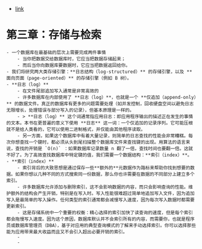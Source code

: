 - [link](https://github.com/Vonng/ddia/blob/master/ch3.md)
# 第三章：存储与检索
	- 一个数据库在最基础的层次上需要完成两件事情
		- 当你把数据交给数据库时，它应当把数据存储起来；
		- 而后当你向数据库要数据时，它应当把数据返回给你。
	- 我们将研究两大类存储引擎：**日志结构（log-structured）** 的存储引擎，以及 **面向页面（page-oriented）** 的存储引擎（例如 B 树）。
	- **日志（log）**
		- 在文件尾部追加写入通常是非常高效的
		- 许多数据库在内部使用了 **日志（log）**，也就是一个 **仅追加（append-only）** 的数据文件。真正的数据库有更多的问题需要处理（如并发控制，回收硬盘空间以避免日志无限增长，处理错误与部分写入的记录），但基本原理是一样的。
		- > **日志（log）** 这个词通常指应用日志：即应用程序输出的描述正在发生的事情的文本。本书在更普遍的意义下使用 **日志** 这一词：一个仅追加的记录序列。它可能压根就不是给人类看的，它可以使用二进制格式，并仅能由其他程序读取。
		- 另一方面，如果这个数据库中有着大量记录，则简单的日志查找的性能会非常糟糕。每次你想查找一个键时，都必须从头到尾扫描整个数据库文件来查找键的出现。用算法的语言来说，查找的开销是 `O(n)` ：如果数据库记录数量 n 翻了一倍，查找时间也要翻一倍。这就不好了。为了高效查找数据库中特定键的值，我们需要一个数据结构：**索引（index）**。
	- **索引（index）**
		- 索引背后的大致思想是通过保存一些**额外的**元数据作为路标来帮助你找到想要的数据。如果你想以几种不同的方式搜索同一份数据，那么你也许需要在数据的不同部分上建立多个索引。
		- 许多数据库允许添加与删除索引，这不会影响数据的内容，而只会影响查询的性能。维护额外的结构会产生开销，特别是在写入时。写入性能很难超过简单地追加写入文件，因为追加写入是最简单的写入操作。任何类型的索引通常都会减慢写入速度，因为每次写入数据时都需要更新索引。
		- 这是存储系统中一个重要的权衡：精心选择的索引加快了读查询的速度，但是每个索引都会拖慢写入速度。因为这个原因，数据库默认并不会索引所有的内容，而需要你，也就是程序员或数据库管理员（DBA），基于对应用的典型查询模式的了解来手动选择索引。你可以选择那些能为应用带来最大收益而且又不会引入超出必要开销的索引。
		-
		-